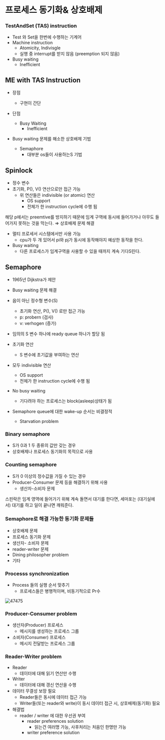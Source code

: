 # 프로세스 동기화& 상호배제

### TestAndSet (TAS) instruction

- Test 와 Set을 한번에 수행하는 기계어
- Machine instruction
    - Atomicity, Indivisgle
    - 실행 중 interrupt를 받지 않음 (preemption 되지 않음)
- Busy waiting
    - Inefficient

## ME with TAS Instruction

- 장점
    - 구현이 간단
- 단점
    - Busy Waiting
        - Inefficient

- Busy waiting 문제를 해소한 상호배제 기법
    - Semaphore
        - 대부분 os들이 사용하는S 기법

## Spinlock

- 정수 변수
- 초기화, P(), V() 연산으로만 접근 가능
    - 위 연산들은 indivisible (or atomic) 연산
        - OS support
        - 전체가 한 instruction cycle에 수행 됨

해당 p에서는 preemtive를 방지하기 때문에 임계 구역에 동시에 들어가거나 아무도 들어가지 못하는 것을 막는다. ⇒ 상호배제 문제 해결

- 멀티 프로세서 시스템에서만 사용 가능
    - cpu가 두 개 있어서 pi와 pj가 동시에 동작해야지 예상한 동작을 한다.
- Busy waiting
    - 다른 프로세스가 임계구역을 사용할 수 있을 때까지 계속 기다S린다.

## Semaphore

- 1965년 Dijkstra가 제안
- Busy waiting 문제 해결
- 음이 아닌 정수형 변수(S)
    - 초기화 연산, P(), V() 로만 접근 가능
    - p: probern (검사)
    - v: verhogen (증가)
- 임의의 S 변수 하나에 ready queue 하나가 할당 됨

- 초기화 연산
    - S 변수에  초기값을 부여하는 연산
- 모두 indivisible 연산
    - OS support
    - 전체가 한 instruction cycle에 수행 됨

- No busy waiting
    - 기다려야 하는 프로세스는 block(asleep)상태가 됨
- Semaphore queue에 대한 wake-up 순서는 비결정적
    - Starvation problem

### Binary semaphore

- S가 0과 1 두 종류의 값만 갖는 경우
- 상호배제나 프로세스 동기화의 목적으로 사용

### Counting semaphore

- S가 0 이상의 정수값을 가질 수 있는 경우
- Producer-Consumer 문제 등을 해결하기 위해 사용
    - 생산자-소비자 문제

스핀락은 임계 영역에 들어가기 위해 계속 돌면서 대기를 한다면, 세마포는 (대기실에서) 대기를 하고 일이 끝나면 깨워준다.

### Semaphore로 해결 가능한 동기화 문제들

- 상호배제 문제
- 프로세스 동기화 문제
- 생산자- 소비자 문제
- reader-writer 문제
- Dining philosopher problem
- 기타

### Processs synchronization

- Process 들의 실행 순서 맞추기
    - 프로세스들은 병행적이며, 비동기적으로 Pr수

![47475](https://github.com/ensk26/cs_study/assets/70767115/1688e2f5-3139-4529-a749-acf48ddc5d62)


### Producer-Consumer problem

- 생산자(Producer) 프로세스
    - 메시지를 생성하는 프로세스 그룹
- 소비자(Consumer) 프로세스
    - 메시지 전달받는 프로세스 그룹

### Reader-Writer problem

- Reader
    - 데이터에 대해 읽기 연산만 수행
- Writer
    - 데이터에 대해 갱신 연산을 수행
- 데이터 무결성 보장 필요
    - Reader들은 동시에 데이터 접근 가능
    - Writer들(또는 reader와 write)이 동시 데이터 접근 시, 상호배제(동기화) 필요
- 해결법
    - reader / writer 에 대한 우선권 부여
        - reader preferences solution
            - 읽는건 여러명 가능, 사후처리는 처음인 한명만 가능
        - writer preference solution
